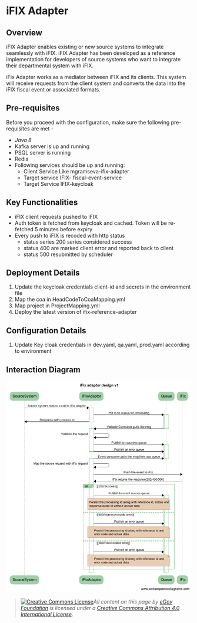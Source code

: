 # iFIX Adapter

## Overview

iFIX Adapter enables existing or new source systems to integrate seamlessly with iFIX. iFIX Adapter has been developed as a reference implementation for developers of source systems who want to integrate their departmental system with iFIX.&#x20;

iFix Adapter works as a mediator between iFIX and its clients. This system will receive requests from the client system and converts the data into the iFIX fiscal event or associated formats.&#x20;

## Pre-requisites <a href="#pre-requisites." id="pre-requisites."></a>

Before you proceed with the configuration, make sure the following pre-requisites are met -

* _Java 8_
* Kafka server is up and running
* PSQL server is running
* Redis
* Following services should be up and running:
  * Client Service Like mgramseva-ifix-adapter
  * Target service IFIX- fiscal-event-service
  * Target Service IFIX-keycloak

## Key Functionalities <a href="#key-functionalities" id="key-functionalities"></a>

* iFIX client requests pushed to IFIX
* Auth token is fetched from keycloak and cached. Token will be re-fetched 5 minutes before expiry
* Every push to iFIX is recoded with http status
  * status series 200 series considered success
  * status 400 are marked client error and reported back to client
  * status 500 resubmitted by scheduler

## Deployment Details <a href="#deployment-details" id="deployment-details"></a>

1. Update the keycloak credentials client-id and secrets in the environment file
2. Map the coa in HeadCodeToCoaMapping.yml
3. Map project in ProjectMapping.yml
4. Deploy the latest version of ifix-reference-adapter

## Configuration Details <a href="#configuration-details" id="configuration-details"></a>

1. Update Key cloak credentials in dev.yaml, qa.yaml, prod.yaml according to environment

## Interaction Diagram <a href="#interaction-diagram" id="interaction-diagram"></a>

![](<../../.gitbook/assets/image (49).png>)

> [![Creative Commons License](https://i.creativecommons.org/l/by/4.0/80x15.png)_​_](http://creativecommons.org/licenses/by/4.0/)_All content on this page by_ [_eGov Foundation_](https://egov.org.in/) _is licensed under a_ [_Creative Commons Attribution 4.0 International License_](http://creativecommons.org/licenses/by/4.0/)_._

